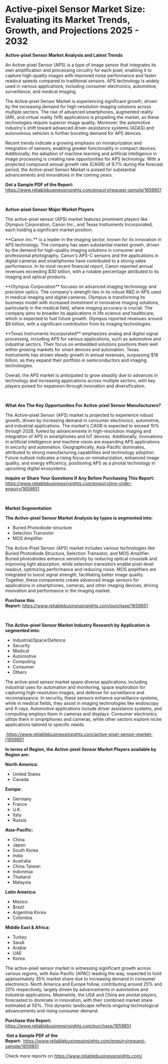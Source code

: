 <p><h1>Active-pixel Sensor Market Size: Evaluating its Market Trends, Growth, and Projections 2025 - 2032</h1></p><p><strong>Active-pixel Sensor Market Analysis and Latest Trends</strong></p>
<p><p>An Active-pixel Sensor (APS) is a type of image sensor that integrates its own amplification and processing circuitry for each pixel, enabling it to capture high-quality images with improved noise performance and faster readout speeds compared to traditional sensors. APS technology is widely used in various applications, including consumer electronics, automotive, surveillance, and medical imaging.</p><p>The Active-pixel Sensor Market is experiencing significant growth, driven by the increasing demand for high-resolution imaging solutions across multiple sectors. The rise of advanced smartphones, augmented reality (AR), and virtual reality (VR) applications is propelling the market, as these technologies require superior image quality. Moreover, the automotive industry's shift toward advanced driver-assistance systems (ADAS) and autonomous vehicles is further boosting demand for APS devices.</p><p>Recent trends indicate a growing emphasis on miniaturization and integration of sensors, enabling greater functionality in compact devices. Additionally, the adoption of machine learning and artificial intelligence in image processing is creating new opportunities for APS technology. With a projected compound annual growth rate (CAGR) of 9.7% during the forecast period, the Active-pixel Sensor Market is poised for substantial advancements and innovations in the coming years.</p></p>
<p><strong>Get a Sample PDF of the Report:&nbsp;</strong> <a href="https://www.reliablebusinessinsights.com/enquiry/request-sample/1659851?utm_campaign=3043&utm_medium=2&utm_source=Github&utm_content=ia&utm_term=29032025&utm_id=active-pixel-sensor">https://www.reliablebusinessinsights.com/enquiry/request-sample/1659851</a></p>
<p>&nbsp;</p>
<p><strong>Active-pixel Sensor Major Market Players</strong></p>
<p><p>The active-pixel sensor (APS) market features prominent players like Olympus Corporation, Canon Inc., and Texas Instruments Incorporated, each holding a significant market position.</p><p>**Canon Inc.** is a leader in the imaging sector, known for its innovation in APS technology. The company has seen substantial market growth, driven by the demand for high-quality imaging solutions in consumer and professional photography. Canon's APS-C sensors and the applications in digital cameras and smartphones have contributed to a strong sales performance. In its most recent financial report, Canon reported annual revenues exceeding $30 billion, with a notable percentage attributed to its imaging and optical products.</p><p>**Olympus Corporation** focuses on advanced imaging technology and precision optics. The company's strength lies in its robust R&D in APS used in medical imaging and digital cameras. Olympus is transforming its business model with increased investment in innovative imaging solutions, particularly in the medical field, where imaging accuracy is crucial. The company aims to broaden its applications in life science and healthcare, which is expected to fuel future growth. Olympus reported revenues around $8 billion, with a significant contribution from its imaging technologies.</p><p>**Texas Instruments Incorporated** emphasizes analog and digital signal processing, including APS for various applications, such as automotive and industrial sectors. Their focus on embedded solutions positions them well within growing markets for smart devices and automation. Texas Instruments has shown steady growth in annual revenues, surpassing $18 billion, as they expand their portfolio in semiconductors and imaging technologies.</p><p>Overall, the APS market is anticipated to grow steadily due to advances in technology and increasing applications across multiple sectors, with key players poised for expansion through innovation and diversification.</p></p>
<p>&nbsp;</p>
<p><strong>What Are The Key Opportunities For Active-pixel Sensor Manufacturers?</strong></p>
<p><p>The Active-pixel Sensor (APS) market is projected to experience robust growth, driven by increasing demand in consumer electronics, automotive, and industrial applications. The market's CAGR is expected to exceed 10% through 2028, fueled by advancements in high-resolution imaging and integration of APS in smartphones and IoT devices. Additionally, innovations in artificial intelligence and machine vision are expanding APS applications in security and automation. Geographically, Asia-Pacific dominates, attributed to strong manufacturing capabilities and technology adoption. Future outlook indicates a rising focus on miniaturization, enhanced image quality, and energy efficiency, positioning APS as a pivotal technology in upcoming digital ecosystems.</p></p>
<p><strong>Inquire or Share Your Questions If Any Before Purchasing This Report:</strong> <a href="https://www.reliablebusinessinsights.com/enquiry/pre-order-enquiry/1659851?utm_campaign=3043&utm_medium=2&utm_source=Github&utm_content=ia&utm_term=29032025&utm_id=active-pixel-sensor">https://www.reliablebusinessinsights.com/enquiry/pre-order-enquiry/1659851</a></p>
<p>&nbsp;</p>
<p><strong>Market Segmentation</strong></p>
<p><strong>The Active-pixel Sensor Market Analysis by types is segmented into:</strong></p>
<p><ul><li>Buried Photodiode-structure</li><li>Selection Transistor</li><li>MOS Amplifier</li></ul></p>
<p><p>The Active-Pixel Sensor (APS) market includes various technologies like Buried Photodiode Structure, Selection Transistor, and MOS Amplifier. Buried photodiodes enhance sensitivity by reducing optical crosstalk and improving light absorption, while selection transistors enable pixel-level readout, optimizing performance and reducing noise. MOS amplifiers are integrated to boost signal strength, facilitating better image quality. Together, these components create advanced image sensors for applications in smartphones, cameras, and other imaging devices, driving innovation and performance in the imaging market.</p></p>
<p><strong>Purchase this Report:&nbsp;</strong><a href="https://www.reliablebusinessinsights.com/purchase/1659851?utm_campaign=3043&utm_medium=2&utm_source=Github&utm_content=ia&utm_term=29032025&utm_id=active-pixel-sensor">https://www.reliablebusinessinsights.com/purchase/1659851</a></p>
<p>&nbsp;</p>
<p><strong>The Active-pixel Sensor Market Industry Research by Application is segmented into:</strong></p>
<p><ul><li>Industrial/Space/Defence</li><li>Security</li><li>Medical</li><li>Automotive</li><li>Computing</li><li>Consumer</li><li>Others</li></ul></p>
<p><p>The active-pixel sensor market spans diverse applications, including industrial uses for automation and monitoring, space exploration for capturing high-resolution images, and defense for surveillance and reconnaissance. In security, these sensors enhance surveillance systems, while in medical fields, they assist in imaging technologies like endoscopy and X-rays. Automotive applications include driver assistance systems, and computing employs them in cameras and displays. Consumer electronics utilize them in smartphones and cameras, while other sectors explore niche applications tailored to specific needs.</p></p>
<p><a href="https://www.reliablebusinessinsights.com/active-pixel-sensor-market-r1659851?utm_campaign=3043&utm_medium=2&utm_source=Github&utm_content=ia&utm_term=29032025&utm_id=active-pixel-sensor">&nbsp;https://www.reliablebusinessinsights.com/active-pixel-sensor-market-r1659851</a></p>
<p><strong>In terms of Region, the Active-pixel Sensor Market Players available by Region are:</strong></p>
<p>
    <p> <strong> North America: </strong>
        <ul>
            <li>United States</li>
            <li>Canada</li>
        </ul>
        </p> 
    <p> <strong> Europe: </strong>
        <ul>
            <li>Germany</li>
            <li>France</li>
            <li>U.K.</li>
            <li>Italy</li>
            <li>Russia</li>
        </ul>
        </p> 
    <p> <strong> Asia-Pacific: </strong>
        <ul>
            <li>China</li>
            <li>Japan</li>
            <li>South Korea</li>
            <li>India</li>
            <li>Australia</li>
            <li>China Taiwan</li>
            <li>Indonesia</li>
            <li>Thailand</li>
            <li>Malaysia</li>
        </ul>
        </p> 
    <p> <strong> Latin America: </strong>
        <ul>
            <li>Mexico</li>
            <li>Brazil</li>
            <li>Argentina Korea</li>
            <li>Colombia</li>
        </ul>
        </p> 
    <p> <strong> Middle East & Africa: </strong>
        <ul>
            <li>Turkey</li>
            <li>Saudi</li>
            <li>Arabia</li>
            <li>UAE</li>
            <li>Korea</li>
        </ul>
    </p>
    </p>
<p><p>The active-pixel sensor market is witnessing significant growth across various regions, with Asia-Pacific (APAC) leading the way, expected to hold approximately 35% market share due to increasing demand in consumer electronics. North America and Europe follow, contributing around 25% and 20% respectively, largely driven by advancements in automotive and industrial applications. Meanwhile, the USA and China are pivotal players, forecasted to dominate in innovation, with their combined market share estimated at 50%. This dynamic landscape reflects ongoing technological advancements and rising consumer demand.</p></p>
<p><strong>Purchase this Report: </strong><a href="https://www.reliablebusinessinsights.com/purchase/1659851?utm_campaign=3043&utm_medium=2&utm_source=Github&utm_content=ia&utm_term=29032025&utm_id=active-pixel-sensor">https://www.reliablebusinessinsights.com/purchase/1659851</a></p>
<p>&nbsp;<strong>Get a Sample PDF of the Report:&nbsp;&nbsp;</strong><a href="https://www.reliablebusinessinsights.com/enquiry/request-sample/1659851?utm_campaign=3043&utm_medium=2&utm_source=Github&utm_content=ia&utm_term=29032025&utm_id=active-pixel-sensor">https://www.reliablebusinessinsights.com/enquiry/request-sample/1659851</a></p>
<p><strong></strong></p>
<p>Check more reports on <a href="https://www.reliablebusinessinsights.com/?utm_campaign=3043&utm_medium=2&utm_source=Github&utm_content=ia&utm_term=29032025&utm_id=active-pixel-sensor">https://www.reliablebusinessinsights.com/</a></p>